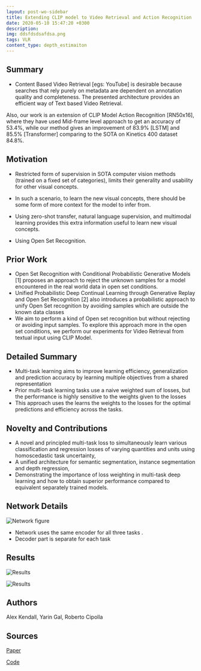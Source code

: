 ```yaml
---
layout: post-wo-sidebar
title: Extending CLIP model to Video Retrieval and Action Recognition
date: 2020-05-10 15:47:20 +0300
description: 
img: ddsfdsdsafdsa.png
tags: VLR
content_type: depth_estimaiton
---
```




## Summary
* Content Based Video Retrieval [egs: YouTube] is desirable because searches that rely purely on metadata are dependent on annotation quality and completeness. The presented architecture provides an efficient way of Text based Video Retrieval. 

Also, our work is an extension of CLIP Model Action Recognition 
[RN50x16], where they have used Mid-frame level approach to get an accuracy of 53.4%, while our method gives an improvement of 83.9% [LSTM] and 85.5% [Transformer] comparing to the SOTA on Kinetics 400 dataset 84.8%.


## Motivation
* Restricted form of supervision in SOTA computer vision methods (trained on a fixed set of categories), limits their generality and usability for other visual concepts.

* In such a scenario, to learn the new visual concepts, there should be some form of more context for the model to infer from.

* Using  zero-shot transfer, natural language supervision, and multimodal learning provides this extra information useful to learn new visual concepts.

* Using Open Set Recognition. 

## Prior Work


* Open Set Recognition with Conditional Probabilistic Generative Models [1] proposes an approach to reject the unknown samples for a model encountered in the real world data in open set conditions.
* Unified Probabilistic Deep Continual Learning through Generative Replay and Open Set Recognition [2] also introduces a probabilistic approach to unify Open Set recognition by avoiding samples which are outside the known data classes
* We aim to perform a kind of Open set recognition but without rejecting or avoiding input samples.
To explore this approach more in the open set conditions, we perform our experiments for Video Retrieval from textual input using CLIP Model.

## Detailed Summary
* Multi-task learning aims to improve learning efficiency, generalization and prediction accuracy by learning multiple objectives from a shared representation
* Prior multi-task learning tasks use a naive weighted sum of losses, but the performance is highly sensitive to the weights given to the losses 
* This approach uses the learns the weights to the losses for the optimal predictions and efficiency across the tasks.

## Novelty and Contributions
* A novel and principled multi-task loss to simultaneously learn various classification and
regression losses of varying quantities and units using homoscedastic task uncertainty,
* A unified architecture for semantic segmentation, instance segmentation and depth regression,
* Demonstrating the importance of loss weighting in multi-task deep learning and how to
obtain superior performance compared to equivalent separately trained models.

## Network Details
![Network figure]({{site.baseurl}}/assets/img/ddsfdsdsafdsa.png)
* Network uses the same encoder for all three tasks .
* Decoder part is separate for each task




## Results
![Results]({{site.baseurl}}/assets/img/gvsgadsdf.png)


![Results]({{site.baseurl}}/assets/img/dsfdsfsdfsd.png)

## Authors
Alex Kendall, Yarin Gal, Roberto Cipolla

## Sources
[Paper](https://arxiv.org/abs/1705.07115)

[Code](https://github.com/yaringal/multi-task-learning-example/blob/master/multi-task-learning-example.ipynb)
